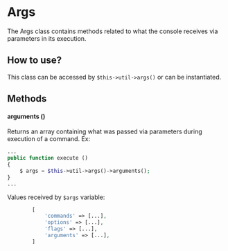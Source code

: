 # Args

The Args class contains methods related to what the console receives via parameters in its execution.

## How to use?

This class can be accessed by `$this->util->args()` or can be instantiated.


## Methods

#### arguments ()

Returns an array containing what was passed via parameters during execution of a command. Ex:

```php
...
public function execute ()
{
    $ args = $this->util->args()->arguments();
}
...
```

Values ​​received by `$args` variable:

```php
        [
            'commands' => [...],
            'options' => [...],
            'flags' => [...],
            'arguments' => [...],
        ]
```
